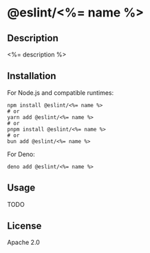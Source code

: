 # @eslint/<%= name %>

## Description

<%= description %>

## Installation

For Node.js and compatible runtimes:

```shell
npm install @eslint/<%= name %>
# or
yarn add @eslint/<%= name %>
# or
pnpm install @eslint/<%= name %>
# or
bun add @eslint/<%= name %>
```

For Deno:

```shell
deno add @eslint/<%= name %>
```

## Usage

TODO

## License

Apache 2.0

<!-- NOTE: This section is autogenerated. Do not manually edit.-->
<!--sponsorsstart-->
<!--sponsorsend-->
